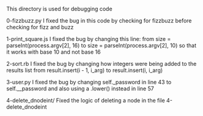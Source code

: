 This directory is used for debugging code

0-fizzbuzz.py
I fixed the bug in this code by checking for fizzbuzz before checking for fizz and buzz

1-print_square.js
I fixed the bug by changing this line:
from size = parseInt(process.argv[2], 16) to size = parseInt(process.argv[2], 10)
so that it works with base 10 and not base 16

2-sort.rb
I fixed the bug by changing how integers were being added to the results list
from result.insert(i - 1, i_arg) to result.insert(i, i_arg)

3-user.py
I fixed the bug by changing self._password in line 43 to self.__password and also using a .lower() instead in line 57

4-delete_dnodeint/
Fixed the logic of deleting a node in the file 4-delete_dnodeint
